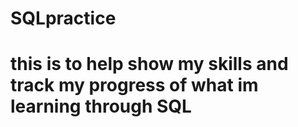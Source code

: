 # SQLpractice
# this is to help show my skills and track my progress of what im learning through SQL
